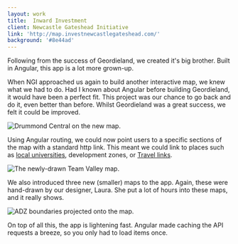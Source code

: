 ```yaml
---
layout: work
title:  Inward Investment
client: Newcastle Gateshead Initiative
link: 'http://map.investnewcastlegateshead.com/'
background: '#8e44ad'
---
```


Following from the success of Geordieland, we created it's big brother.
Built in Angular, this app is a lot more grown-up.

When NGI approached us again to build another interactive map, we knew what we had to do.
Had I known about Angular before building Geordieland, it would have been a perfect fit.
This project was our chance to go back and do it, even better than before.
Whilst Geordieland was a great success, we felt it could be improved.

![Drummond Central on the new map.](/images/work/inward-investment/drummond-central.png)

Using Angular routing, we could now point users to a specific sections of the map with a standard http link.
This meant we could link to places such as [local universities](http://map.investnewcastlegateshead.com/map-2/sector-12/venue-791), development zones,  or [Travel links](http://map.investnewcastlegateshead.com/map-2/sector-11/venue-803).

![The newly-drawn Team Valley map.](/images/work/inward-investment/team-valley.png)

We also introduced three new (smaller) maps to the app.
Again, these were hand-drawn by our designer, Laura.
She put a lot of hours into these maps, and it really shows.

![ADZ boundaries projected onto the map.](/images/work/inward-investment/adz.png)

On top of all this, the app is lightening fast.
Angular made caching the API requests a breeze, so you only had to load items once.
